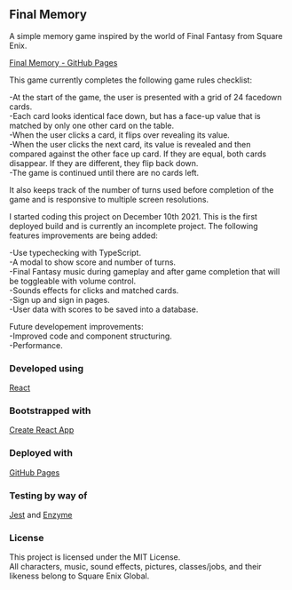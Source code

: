 ## Final Memory

A simple memory game inspired by the world of Final Fantasy from Square Enix.

[Final Memory - GitHub Pages](https://willhcurry.github.io/final-memory/)

This game currently completes the following game rules checklist:

-At the start of the game, the user is presented with a grid of 24 facedown cards.\
-Each card looks identical face down, but has a face-up value that is matched by only one
other card on the table.\
-When the user clicks a card, it flips over revealing its value.\
-When the user clicks the next card, its value is revealed and then compared against the
other face up card. If they are equal, both cards disappear. If they are different, they flip
back down.\
-The game is continued until there are no cards left.

It also keeps track of the number of turns used before completion of the game and is responsive to multiple screen resolutions.


I started coding this project on December 10th 2021. This is the first deployed build and is currently an incomplete project. The following features improvements are being added:

-Use typechecking with TypeScript.\
-A modal to show score and number of turns.\
-Final Fantasy music during gameplay and after game completion that will be toggleable with volume control.\
-Sounds effects for clicks and matched cards.\
-Sign up and sign in pages.\
-User data with scores to be saved into a database.

Future developement improvements:\
-Improved code and component structuring.\
-Performance.

### Developed using
[React](https://reactjs.org/)

### Bootstrapped with
[Create React App](https://create-react-app.dev/)

### Deployed with
[GitHub Pages](https://pages.github.com/)

### Testing by way of
[Jest](https://jestjs.io/) and [Enzyme](https://airbnb.io/projects/enzyme/)

### License
This project is licensed under the MIT License.\
All characters, music, sound effects, pictures, classes/jobs, and their likeness belong to Square Enix Global.

